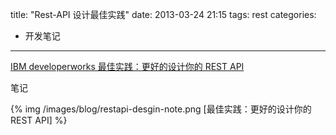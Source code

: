 title: "Rest-API 设计最佳实践"
date: 2013-03-24 21:15
tags: rest
categories:  
- 开发笔记

---

[IBM developerworks 最佳实践：更好的设计你的 REST API](http://www.ibm.com/developerworks/cn/web/1103_chenyan_restapi/index.html)

笔记

{% img  /images/blog/restapi-desgin-note.png [最佳实践：更好的设计你的 REST API]  %}
